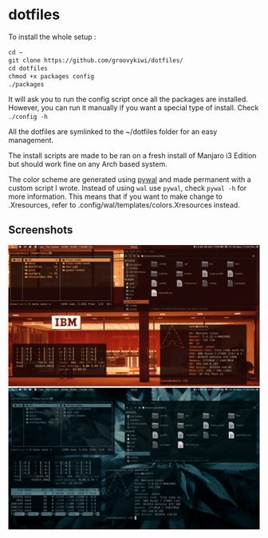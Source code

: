 # dotfiles

To install the whole setup :
```
cd ~
git clone https://github.com/groovykiwi/dotfiles/
cd dotfiles
chmod +x packages config
./packages

```

It will ask you to run the config script once all the packages are installed. However, you can run it manually if you want a special type of install. Check `./config -h`

All the dotfiles are symlinked to the ~/dotfiles folder for an easy management.

The install scripts are made to be ran on a fresh install of Manjaro i3 Edition but should work fine on any Arch based system.

The color scheme are generated using [pywal](https://github.com/dylanaraps/pywal) and made permanent with a custom script I wrote. Instead of using `wal` use `pywal`, check `pywal -h` for more information. 
This means that if you want to make change to .Xresources, refer to .config/wal/templates/colors.Xresources instead.

## Screenshots
![Picture](https://github.com/groovykiwi/dotfiles/blob/master/git-stuff/ibm-ss.png)
![Picture](https://github.com/groovykiwi/dotfiles/blob/master/git-stuff/plant-ss.png)
